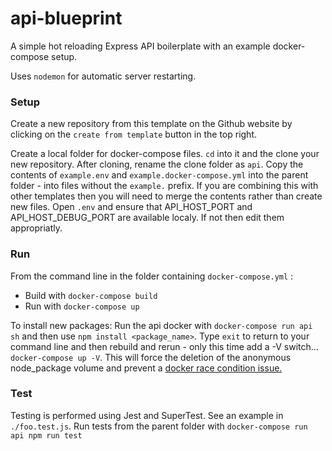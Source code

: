 # api-blueprint

A simple hot reloading Express API boilerplate with an example docker-compose setup.

Uses `nodemon` for automatic server restarting.

### Setup

Create a new repository from this template on the Github website by clicking on the `create from template` button in the top right.

Create a local folder for docker-compose files. `cd` into it and the clone your new repository. After cloning, rename the clone folder as `api`. Copy the contents of `example.env` and `example.docker-compose.yml` into the parent folder - into files without the `example.` prefix. If you are combining this with other templates then you will need to merge the contents rather than create new files. Open `.env` and ensure that API_HOST_PORT and API_HOST_DEBUG_PORT are available localy. If not then edit them appropriatly.

### Run

From the command line in the folder containing `docker-compose.yml` :

  * Build with `docker-compose build`
  * Run with `docker-compose up`

To install new packages: Run the api docker with `docker-compose run api sh` and then use `npm install <package_name>`. Type `exit` to return to your command line and then rebuild and rerun - only this time add a -V switch... `docker-compose up -V`. This will force the deletion of the anonymous node_package volume and prevent a [docker race condition issue.](https://github.com/docker/compose/issues/4337)

### Test

Testing is performed using Jest and SuperTest. See an example in `./foo.test.js`. Run tests from the parent folder with `docker-compose run api npm run test`
